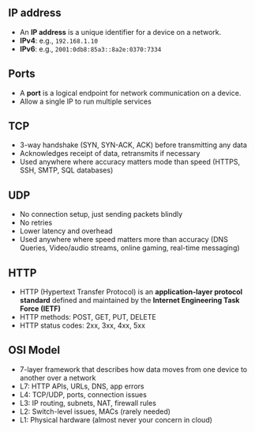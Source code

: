 ## IP address
- An **IP address** is a unique identifier for a device on a network.
- **IPv4**: e.g., `192.168.1.10`
- **IPv6**: e.g., `2001:0db8:85a3::8a2e:0370:7334`
## Ports
- A **port** is a logical endpoint for network communication on a device.
- Allow a single IP to run multiple services

## TCP
- 3-way handshake (SYN, SYN-ACK, ACK) before transmitting any data
- Acknowledges receipt of data, retransmits if necessary
- Used anywhere where accuracy matters mode than speed (HTTPS, SSH, SMTP, SQL databases)

## UDP
- No connection setup, just sending packets blindly
- No retries
- Lower latency and overhead
- Used anywhere where speed matters more than accuracy (DNS Queries, Video/audio streams, online gaming, real-time messaging)

## HTTP
- HTTP (Hypertext Transfer Protocol) is an **application-layer protocol standard** defined and maintained by the **Internet Engineering Task Force (IETF)**
- HTTP methods: POST, GET, PUT, DELETE
- HTTP status codes: 2xx, 3xx, 4xx, 5xx

## OSI Model
- 7-layer framework that describes how data moves from one device to another over a network
- L7: HTTP APIs, URLs, DNS, app errors
- L4: TCP/UDP, ports, connection issues
- L3: IP routing, subnets, NAT, firewall rules
- L2: Switch-level issues, MACs (rarely needed)
- L1: Physical hardware (almost never your concern in cloud)
